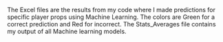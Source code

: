 The Excel files are the results from my code where I made predictions for specific player props using Machine Learning. The colors are Green for a correct prediction and Red for incorrect. 
The Stats_Averages file contains my output of all Machine learning models.
